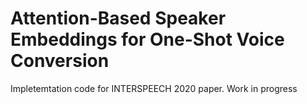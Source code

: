 # Attention-Based Speaker Embeddings for One-Shot Voice Conversion
Impletemtation code for INTERSPEECH 2020 paper.
Work in progress